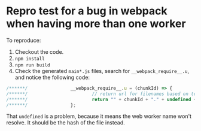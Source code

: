 # Repro test for a bug in webpack when having more than one worker

To reproduce:
1. Checkout the code.
2. `npm install`
3. `npm run build`
4. Check the generated `main*.js` files, search for `__webpack_require__.u`, and notice the following code:

```javascript
/******/                __webpack_require__.u = (chunkId) => {
/******/                        // return url for filenames based on template
/******/                        return "" + chunkId + "." + undefined + ".js";
/******/                };
```

That `undefined` is a problem, because it means the web worker name won't resolve. It should be the hash of the file instead.
